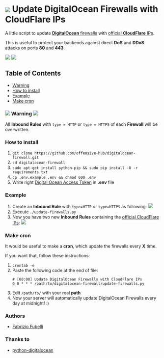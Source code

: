 # ![](https://cloud.digitalocean.com/favicon.png) Update DigitalOcean Firewalls with CloudFlare IPs

A little script to update [**DigitalOcean** firewalls](https://cloud.digitalocean.com/networking/firewalls) with [official **CloudFlare** IPs](https://www.cloudflare.com/ips).

This is useful to protect your backends against direct **DoS** and **DDoS** attacks on ports **80** and **443**.

![](https://upload.wikimedia.org/wikipedia/commons/thumb/f/ff/DigitalOcean_logo.svg/150px-DigitalOcean_logo.svg.png)
![](https://upload.wikimedia.org/wikipedia/en/6/65/Cloudflare_logo.png)

## Table of Contents

- [Warning](#-warning-)
- [How to install](#how-to-install)
- [Example](#example)
- [Make cron](#make-cron)

### ![](https://raw.githubusercontent.com/offensive-hub/digitalocean-firewall/master/resources/danger_icon.png?v=1) Warning ![](https://raw.githubusercontent.com/offensive-hub/digitalocean-firewall/master/resources/danger_icon.png?v=1)

All **Inbound Rules** with `type = HTTP` or `type = HTTPS` of each **Firewall**  will be overwritten.


### How to install

 1) `git clone https://github.com/offensive-hub/digitalocean-firewall.git`
 2) `cd digitalocean-firewall`
 3) `sudo apt-get install python-pip && sudo pip install -U -r requirements.txt`
 4) `cp .env.example .env && chmod 600 .env`
 5) Write right [Digital Ocean Access Token](https://www.digitalocean.com/docs/apis-clis/api/create-personal-access-token/) in **.env** file

### Example

 1) Create an **Inbound Rule** with `type=HTTP` or `type=HTTPS` as following:
    ![](https://raw.githubusercontent.com/offensive-hub/digitalocean-firewall/master/resources/cloudflare_ips_empty.jpg)
 2) Execute `./update-firewalls.py`
 3) Now you have two new **Inbound Rules** containing the [official CloudFlare IPs](https://www.cloudflare.com/ips/):
    ![](https://raw.githubusercontent.com/offensive-hub/digitalocean-firewall/master/resources/cloudflare_ips_done.jpg)

### Make cron

It would be useful to make a **cron**, which update the firewalls every **X** time.

If you want that, follow these instructions:

 1) `crontab -e`
 2) Paste the following code at the end of file:
    ```
    # [00:00] Update DigitalOcean Firewalls with CloudFlare IPs
    0 0 * * * /path/to/digitalocean-firewall/update-firewalls.py
    ```
 3) Edit `/path/to/` with your real **path**
 4) Now your server will automatically update DigitalOcean Firewalls every day at midnight! :)


### Authors

* [Fabrizio Fubelli](https://fabrizio.fubelli.org)

### Thanks to

* [python-digitalocean](https://github.com/koalalorenzo/python-digitalocean)
